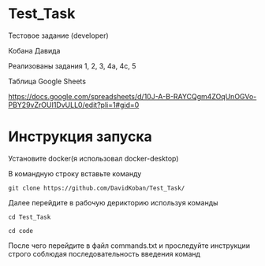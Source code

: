 # Test_Task

Тестовое задание (developer)

Кобана Давида

Реализованы задания 1, 2, 3, 4а, 4с, 5

Таблица Google Sheets

https://docs.google.com/spreadsheets/d/10J-A-B-RAYCQgm4ZOqUnOGVo-PBY29vZrOUI1DvULL0/edit?pli=1#gid=0

# Инструкция запуска

Установите docker(я использовал docker-desktop)

В командную строку вставьте команду
```
git clone https://github.com/DavidKoban/Test_Task/
```
Далее перейдите в рабочую дерикторию используя команды
```
cd Test_Task

cd code
```
После чего перейдите в файл commands.txt и проследуйте инструкции строго соблюдая последовательность введения команд

